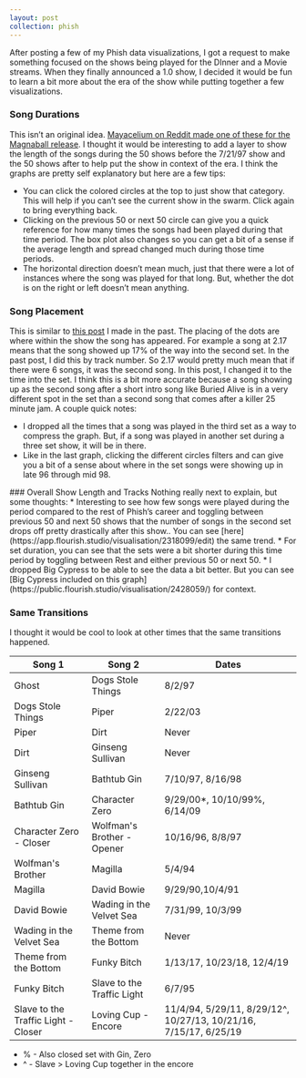 ```yaml
---
layout: post
collection: phish
---
```


After posting a few of my Phish data visualizations, I got a request to make something focused on the shows being played for the DInner and a Movie streams.  When they finally announced a 1.0 show, I decided it would be fun to learn a bit more about the era of the show while putting together a few visualizations.  

### Song Durations  
This isn’t an original idea.  [Mayacelium on Reddit made one of these for the Magnaball release](https://www.reddit.com/r/PhishData/comments/g1vd8t/dinner_and_a_movie_graphic/).  I thought it would be interesting to add a layer to show the length of the songs during the 50 shows before the 7/21/97 show and the 50 shows after to help put the show in context of the era.  I think the graphs are pretty self explanatory but here are a few tips:  
* You can click the colored circles at the top to just show that category.  This will help if you can’t see the current show in the swarm.  Click again to bring everything back.  
* Clicking on the previous 50 or next 50 circle can give you a quick reference for how many times the songs had been played during that time period.  The box plot also changes so you can get a bit of a sense if the average length and spread changed much during those time periods.  
* The horizontal direction doesn’t mean much, just that there were a lot of instances where the song was played for that long.  But, whether the dot is on the right or left doesn’t mean anything.  
<div class="flourish-embed flourish-scatter" data-src="visualisation/2427442" data-url="https://flo.uri.sh/visualisation/2427442/embed" data-width="100%"><script src="https://public.flourish.studio/resources/embed.js"></script></div>  <div class="flourish-embed flourish-scatter" data-src="visualisation/2427392" data-url="https://flo.uri.sh/visualisation/2427392/embed" data-width="100%"><script src="https://public.flourish.studio/resources/embed.js"></script></div>

### Song Placement  
This is similar to [this post](https://jroefive.github.io/2020/05/11/Song-Placement-Analysis.html) I made in the past.  The placing of the dots are where within the show the song has appeared.  For example a song at 2.17 means that the song showed up 17% of the way into the second set.  In the past post, I did this by track number.  So 2.17 would pretty much mean that if there were 6 songs, it was the second song.  In this post, I changed it to the time into the set.  I think this is a bit more accurate because a song showing up as the second song after a short intro song like Buried Alive is in a very different spot in the set than a second song that comes after a killer 25 minute jam.  A couple quick notes:  
* I dropped all the times that a song was played in the third set as a way to compress the graph.  But, if a song was played in another set during a three set show, it will be in there.  
* Like in the last graph, clicking the different circles filters and can give you a bit of a sense about where in the set songs were  showing up in late 96 through mid 98.  
<div class="flourish-embed flourish-scatter" data-src="visualisation/2426920" data-url="https://flo.uri.sh/visualisation/2426920/embed"><script src="https://public.flourish.studio/resources/embed.js"></script></div>  
<div class="flourish-embed flourish-scatter" data-src="visualisation/2427157" data-url="https://flo.uri.sh/visualisation/2427157/embed"><script src="https://public.flourish.studio/resources/embed.js"></script></div>  
### Overall Show Length and Tracks  
Nothing really next to explain, but some thoughts:  
* Interesting to see how few songs were played during the period compared to the rest of Phish’s career and toggling between previous 50 and next 50 shows that the number of songs in the second set drops off pretty drastically after this show..  You can see [here](https://app.flourish.studio/visualisation/2318099/edit) the same trend. 
* For set duration, you can see that the sets were a bit shorter during this time period by toggling between Rest and either previous 50 or next 50.  
* I dropped Big Cypress to be able to see the data a bit better.  But you can see [Big Cypress included on this graph](https://public.flourish.studio/visualisation/2428059/) for context.  

<div class="flourish-embed flourish-scatter" data-src="visualisation/2427892" data-url="https://flo.uri.sh/visualisation/2427892/embed"><script src="https://public.flourish.studio/resources/embed.js"></script></div>   
<div class="flourish-embed flourish-scatter" data-src="visualisation/2427791" data-url="https://flo.uri.sh/visualisation/2427791/embed"><script src="https://public.flourish.studio/resources/embed.js"></script></div>  

### Same Transitions  
I thought it would be cool to look at other times that the same transitions happened.  

|Song 1|Song 2|Dates|  
|--|--|--|  
|Ghost|Dogs Stole Things|8/2/97|  
|Dogs Stole Things|Piper|2/22/03|  
|Piper|Dirt|Never|  
|Dirt|Ginseng Sullivan|Never|  
|Ginseng Sullivan|Bathtub Gin|7/10/97, 8/16/98|  
|Bathtub Gin|Character Zero|9/29/00*, 10/10/99%, 6/14/09|  
|Character Zero - Closer|Wolfman's Brother - Opener|10/16/96, 8/8/97|  
|Wolfman's Brother|Magilla|5/4/94|  
|Magilla|David Bowie|9/29/90,10/4/91|  
|David Bowie|Wading in the Velvet Sea|7/31/99, 10/3/99|  
|Wading in the Velvet Sea|Theme from the Bottom|Never|  
|Theme from the Bottom|Funky Bitch|1/13/17, 10/23/18, 12/4/19|  
|Funky Bitch|Slave to the Traffic Light|6/7/95|  
|Slave to the Traffic Light - Closer|Loving Cup - Encore|11/4/94, 5/29/11, 8/29/12^, 10/27/13, 10/21/16, 7/15/17, 6/25/19|  

* % - Also closed set with Gin, Zero  
* ^ - Slave > Loving Cup together in the encore

